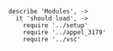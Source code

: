     describe 'Modules', ->
      it 'should load', ->
        require '../setup'
        require '../appel_3179'
        require '../vsc'
